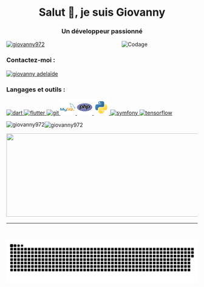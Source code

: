 <h1 align="center">Salut 👋, je suis Giovanny</h1>
<h3 align="center">Un développeur passionné</h3>
<img align="right" alt="Codage" width="200" align="center" src="https://miro.medium.com/max/1272/1*ZSVmWGcc1weENb0ShawWxw.gif">

<p align="left"> <a href="https:/ /github.com/ryo-ma/github-profile-trophy"><img src="https://github-profile-trophy.vercel.app/?username=giovanny972" alt="giovanny972" /></a > </p>

<h3 align="left">Contactez-moi :</h3>
<p align="left">
<a href="https://linkedin.com/in/giovanny adelaide" target="blank"><img align="center" src="https://raw.githubusercontent.com/rahuldkjain/github-profile-readme-generator/master/src/images/icons/Social/linked-in-alt.svg " alt="giovanny adelaïde" height="30" width="40" /></a>
</p>

<h3 align="left">Langages et outils :</h3>
<p align="left"> <a href="https:// dart.dev" target="_blank" rel="noreferrer"> <img src="https://www.vectorlogo.zone/logos/dartlang/dartlang-icon.svg" alt="dart" width="40" height="40"/> </a> <a href="https://flutter.dev" target="_blank" rel="noreferrer"> <img src="https://www.vectorlogo.zone/logos/flutterio/flutterio-icon.svg" alt="flutter" width="40" height="40"/> </a> <a href="https://git-scm.com/" cible ="_blank" rel="noreferrer"> <img src="https://www.vectorlogo.zone/logos/git-scm/git-scm-icon.svg" alt="git" width="40" hauteur ="40"/> </a> <a href="https://www.mysql.com/" target="_blank" rel="noreferrer "> <img src="https://raw.githubusercontent.com/devicons/devicon/master/icons/mysql/mysql-original-wordmark.svg" alt="mysql" width="40" height="40" /> </a> <a href="https://www.php.net" target="_blank" rel="noreferrer"> <img src="https://raw.githubusercontent.com/devicons/devicon/master/icons/php/php-original.svg" alt="php" width="40" height="40"/> </a> <a href="https://www. python.org" target="_blank" rel="noreferrer"> <img src="https://raw.githubusercontent.com/devicons/devicon/master/icons/python/python-original.svg" alt="python " width="40" height="40"/> </a> <a href="https://symfony.com" target="_blank" rel="noreferrer"> <img src="https://symfony.com/logos/symfony_black_03.svg" alt="symfony" width="40" height="40"/> </a> <a href="https://www.tensorflow.org" target="_blank" rel="noreferrer"> <img src="https://www.vectorlogo.zone/logos/tensorflow/tensorflow-icon.svg" alt="tensorflow" width="40" height="40"/> </a> </p>

<p><img align="left" src="https://github-readme-stats.vercel.app/api/top-langs?username=giovanny972&show_icons=true&locale=en&layout=compact" alt="giovanny972" /> </p>

<p> <img align="center" src="https://github-readme-stats.vercel.app/api?username=giovanny972&show_icons=true&locale=en" alt="giovanny972" /> </p>

<p align="center">
  <img width="800" height="220" src="https://streak-stats.demolab.com?user=sammorozov&theme=highcontrast&hide_border=true&border_radius=5&card_width=800">
</p>


---
 


<div id="header" align="center">
  <img src="https://komarev.com/ghpvc/?username=giovanny972&style=for-the-badge&color=orange" alt=""/>
</div>

<p align="center">
 <img width="1000" src="assets/github-snake.svg" alt="snake"/>
</p>
